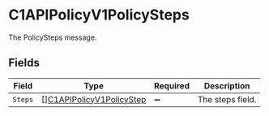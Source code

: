 # C1APIPolicyV1PolicySteps

The PolicySteps message.


## Fields

| Field                                                                       | Type                                                                        | Required                                                                    | Description                                                                 |
| --------------------------------------------------------------------------- | --------------------------------------------------------------------------- | --------------------------------------------------------------------------- | --------------------------------------------------------------------------- |
| `Steps`                                                                     | [][C1APIPolicyV1PolicyStep](../../models/shared/c1apipolicyv1policystep.md) | :heavy_minus_sign:                                                          | The steps field.                                                            |